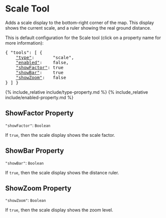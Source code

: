 # Scale Tool

Adds a scale display to the bottom-right corner of the map.
This display shows the current scale, and a ruler showing the real ground distance.

This is default configuration for the Scale tool (click on a property name for more information):
<pre>
{ "tools": [ {
    <a href="#type-property"        >"type"</a>:       "scale",
    <a href="#enabled-property"     >"enabled"</a>:    false,
    <a href="#showfactor-property"  >"showFactor"</a>: true
    <a href="#showbar-property"     >"showBar"</a>:    true
    <a href="#showzoom-property"    >"showZoom"</a>:   false
} ] }
</pre>

{% include_relative include/type-property.md %}
{% include_relative include/enabled-property.md %}

## ShowFactor Property
`"showFactor"`: `Boolean`

If `true`, then the scale display shows the scale factor.

## ShowBar Property
`"showBar"`: `Boolean`

If `true`, then the scale display shows the distance ruler.

## ShowZoom Property
`"showZoom"`: `Boolean`

If `true`, then the scale display shows the zoom level.
